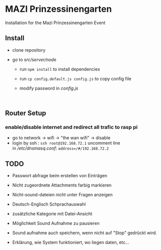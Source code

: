 # MAZI Prinzessinengarten

Installation for the Mazi Prinzessinengarten Event



## Install

* clone repository

* go to *src/server/node* 

  * run `npm install` to install dependencies

  * run `cp config.default.js config.js` to copy config file

  * modify password in *config.js*

    ​

## Router Setup

### enable/disable internet and redirect all trafic to rasp pi

- go to network -> wifi -> "the wan wifi" -> disable
- login by ssh : `ssh root@192.168.72.1` uncomment line in */etc/dnsmasq.conf*: `address=/#/192.168.72.2`




## TODO

* Passwort abfrage beim erstellen von Einträgen

* Nicht zugeordnete Attachments farbig markieren

* Nicht-sound-dateien nicht unter Fragen anzeigen

* Deutsch-Englisch Schprachauswahl

* zusätzliche Kategorie mit Datei-Ansicht

* Möglichkeit Sound Aufnahme zu pausieren

* Sound aufnahme auch speichern, wenn nicht auf "Stop" gedrückt wird.

* Erklärung, wie System funktioniert, wo liegen daten, etc...

  ​